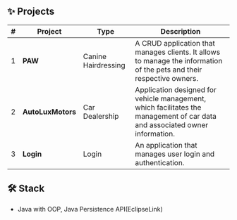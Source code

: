 ## ✨ Projects

|#|  Project   | Type         | Description |
|-| ---------- | ------------ | ------------|
|1| **PAW**          | Canine Hairdressing |A CRUD application that manages clients. It allows to manage the information of the pets and their respective owners. |
|2| **AutoLuxMotors**| Car Dealership |Application designed for vehicle management, which facilitates the management of car data and associated owner information. |
|3| **Login**       | Login |An application that manages user login and authentication. |
<!--
|4| **Loogin+(**      | Roles and Permissions System | An application that manages user roles and permissions within a system. It allows defining different roles with specific sets of permissions. | -->
## 🛠️ Stack

- Java with OOP, Java Persistence API(EclipseLink)
